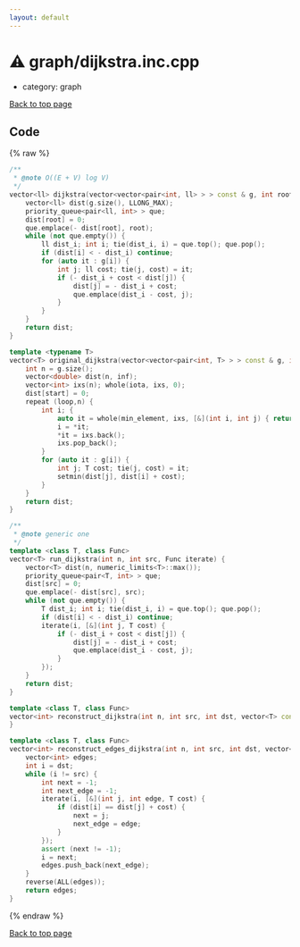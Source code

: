 ```yaml
---
layout: default
---
```


<!-- mathjax config similar to math.stackexchange -->
<script type="text/javascript" async
  src="https://cdnjs.cloudflare.com/ajax/libs/mathjax/2.7.5/MathJax.js?config=TeX-MML-AM_CHTML">
</script>
<script type="text/x-mathjax-config">
  MathJax.Hub.Config({
    TeX: { equationNumbers: { autoNumber: "AMS" }},
    tex2jax: {
      inlineMath: [ ['$','$'] ],
      processEscapes: true
    },
    "HTML-CSS": { matchFontHeight: false },
    displayAlign: "left",
    displayIndent: "2em"
  });
</script>

<script type="text/javascript" src="https://cdnjs.cloudflare.com/ajax/libs/jquery/3.4.1/jquery.min.js"></script>
<script src="https://cdn.jsdelivr.net/npm/jquery-balloon-js@1.1.2/jquery.balloon.min.js" integrity="sha256-ZEYs9VrgAeNuPvs15E39OsyOJaIkXEEt10fzxJ20+2I=" crossorigin="anonymous"></script>
<script type="text/javascript" src="../../assets/js/copy-button.js"></script>
<link rel="stylesheet" href="../../assets/css/copy-button.css" />


# :warning: graph/dijkstra.inc.cpp
* category: graph


[Back to top page](../../index.html)



## Code
{% raw %}
```cpp
/**
 * @note O((E + V) log V)
 */
vector<ll> dijkstra(vector<vector<pair<int, ll> > > const & g, int root) {
    vector<ll> dist(g.size(), LLONG_MAX);
    priority_queue<pair<ll, int> > que;
    dist[root] = 0;
    que.emplace(- dist[root], root);
    while (not que.empty()) {
        ll dist_i; int i; tie(dist_i, i) = que.top(); que.pop();
        if (dist[i] < - dist_i) continue;
        for (auto it : g[i]) {
            int j; ll cost; tie(j, cost) = it;
            if (- dist_i + cost < dist[j]) {
                dist[j] = - dist_i + cost;
                que.emplace(dist_i - cost, j);
            }
        }
    }
    return dist;
}

template <typename T>
vector<T> original_dijkstra(vector<vector<pair<int, T> > > const & g, int start, T inf) { // O(V^2)
    int n = g.size();
    vector<double> dist(n, inf);
    vector<int> ixs(n); whole(iota, ixs, 0);
    dist[start] = 0;
    repeat (loop,n) {
        int i; {
            auto it = whole(min_element, ixs, [&](int i, int j) { return dist[i] < dist[j]; });
            i = *it;
            *it = ixs.back();
            ixs.pop_back();
        }
        for (auto it : g[i]) {
            int j; T cost; tie(j, cost) = it;
            setmin(dist[j], dist[i] + cost);
        }
    }
    return dist;
}

/**
 * @note generic one
 */
template <class T, class Func>
vector<T> run_dijkstra(int n, int src, Func iterate) {
    vector<T> dist(n, numeric_limits<T>::max());
    priority_queue<pair<T, int> > que;
    dist[src] = 0;
    que.emplace(- dist[src], src);
    while (not que.empty()) {
        T dist_i; int i; tie(dist_i, i) = que.top(); que.pop();
        if (dist[i] < - dist_i) continue;
        iterate(i, [&](int j, T cost) {
            if (- dist_i + cost < dist[j]) {
                dist[j] = - dist_i + cost;
                que.emplace(dist_i - cost, j);
            }
        });
    }
    return dist;
}

template <class T, class Func>
vector<int> reconstruct_dijkstra(int n, int src, int dst, vector<T> const & dist, Func iterate) {
}

template <class T, class Func>
vector<int> reconstruct_edges_dijkstra(int n, int src, int dst, vector<T> const & dist, Func iterate) {
    vector<int> edges;
    int i = dst;
    while (i != src) {
        int next = -1;
        int next_edge = -1;
        iterate(i, [&](int j, int edge, T cost) {
            if (dist[i] == dist[j] + cost) {
                next = j;
                next_edge = edge;
            }
        });
        assert (next != -1);
        i = next;
        edges.push_back(next_edge);
    }
    reverse(ALL(edges));
    return edges;
}

```
{% endraw %}

[Back to top page](../../index.html)

